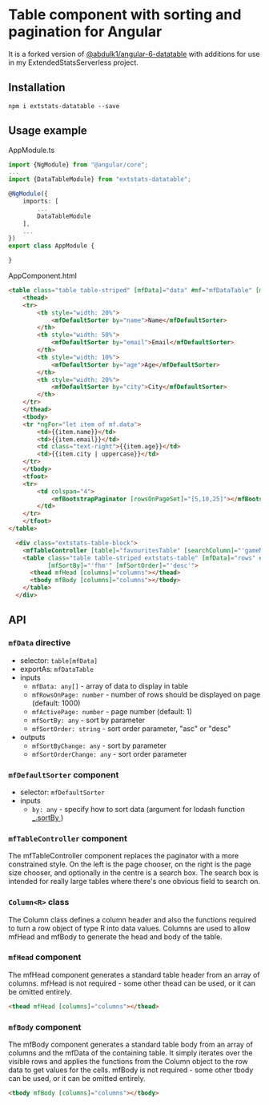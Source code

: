 # Table component with sorting and pagination for Angular
It is a forked version of [@abdulk1/angular-6-datatable](https://github.com/abdulk1/angular-6-datatable) with additions for use in my ExtendedStatsServerless project.

## 

## Installation

```
npm i extstats-datatable --save
```

## Usage example

AppModule.ts
```typescript
import {NgModule} from "@angular/core";
...
import {DataTableModule} from "extstats-datatable";

@NgModule({
    imports: [
        ...
        DataTableModule
    ],
    ...
})
export class AppModule {

}
```

AppComponent.html
```html
<table class="table table-striped" [mfData]="data" #mf="mfDataTable" [mfRowsOnPage]="5">
    <thead>
    <tr>
        <th style="width: 20%">
            <mfDefaultSorter by="name">Name</mfDefaultSorter>
        </th>
        <th style="width: 50%">
            <mfDefaultSorter by="email">Email</mfDefaultSorter>
        </th>
        <th style="width: 10%">
            <mfDefaultSorter by="age">Age</mfDefaultSorter>
        </th>
        <th style="width: 20%">
            <mfDefaultSorter by="city">City</mfDefaultSorter>
        </th>
    </tr>
    </thead>
    <tbody>
    <tr *ngFor="let item of mf.data">
        <td>{{item.name}}</td>
        <td>{{item.email}}</td>
        <td class="text-right">{{item.age}}</td>
        <td>{{item.city | uppercase}}</td>
    </tr>
    </tbody>
    <tfoot>
    <tr>
        <td colspan="4">
            <mfBootstrapPaginator [rowsOnPageSet]="[5,10,25]"></mfBootstrapPaginator>
        </td>
    </tr>
    </tfoot>
</table>
```

```html
  <div class="extstats-table-block">
    <mfTableController [table]="favouritesTable" [searchColumn]="'gameName'" [placeholder]="'game'"></mfTableController>
    <table class="table table-striped extstats-table" [mfData]="rows" #favouritesTable="mfDataTable" [mfRowsOnPage]="30"
           [mfSortBy]="'fhm'" [mfSortOrder]="'desc'">
      <thead mfHead [columns]="columns"></thead>
      <tbody mfBody [columns]="columns"></tbody>
    </table>
  </div>
```

## API

### `mfData` directive

 - selector: `table[mfData]`
 - exportAs: `mfDataTable`
 - inputs
   - `mfData: any[]` - array of data to display in table
   - `mfRowsOnPage: number` - number of rows should be displayed on page (default: 1000)
   - `mfActivePage: number` - page number (default: 1)
   - `mfSortBy: any` - sort by parameter
   - `mfSortOrder: string` - sort order parameter, "asc" or "desc"
 - outputs
   - `mfSortByChange: any` - sort by parameter
   - `mfSortOrderChange: any` - sort order parameter
 
### `mfDefaultSorter` component

 - selector: `mfDefaultSorter`
 - inputs
   - `by: any` - specify how to sort data (argument for lodash function [_.sortBy ](https://lodash.com/docs#sortBy))
 
### `mfTableController` component
The mfTableController component replaces the paginator with a more constrained style.
On the left is the page chooser, on the right is the page size chooser, and optionally in the centre is a search box.
The search box is intended for really large tables where there's one obvious field to search on.

### `Column<R>` class
The Column class defines a column header and also the functions required to turn a row object of type R into data values.
Columns are used to allow mfHead and mfBody to generate the head and body of the table.

### `mfHead` component
The mfHead component generates a standard table header from an array of columns.
mfHead is not required - some other thead can be used, or it can be omitted entirely.
```html
<thead mfHead [columns]="columns"></thead>
```

### `mfBody` component 
The mfBody component generates a standard table body from an array of columns and the mfData of the containing table.
It simply iterates over the visible rows and applies the functions from the Column object to the row data to get
values for the cells.
mfBody is not required - some other tbody can be used, or it can be omitted entirely.
```html
<tbody mfBody [columns]="columns"></tbody>
```
